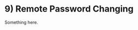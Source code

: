 [title]: # (Remote Password Changing)
[tags]: # (XXX)
[priority]: # (90)

# 9) Remote Password Changing
Something here.
